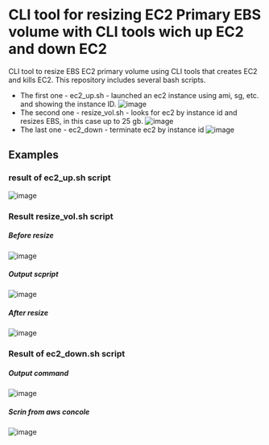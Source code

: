 # CLI tool for resizing EC2 Primary EBS volume with CLI tools wich up EC2 and down EC2
CLI tool to resize EBS EC2 primary volume using CLI tools that creates EC2 and kills EC2. 
This repository includes several bash scripts. 

- The first one - ec2_up.sh - launched an ec2 instance using ami, sg, etc. and showing the instance ID.
![image](https://user-images.githubusercontent.com/58728445/171683005-1abe8202-9042-48c1-a657-060f5807293a.png)
- The second one - resize_vol.sh - looks for ec2 by instance id and resizes EBS, in this case up to 25 gb.
![image](https://user-images.githubusercontent.com/58728445/171678581-b35132b9-3110-479a-bfb6-acbdad2c8142.png)
- The last one - ec2_down - terminate ec2 by instance id
![image](https://user-images.githubusercontent.com/58728445/171679204-05d2cc49-9a3e-456c-a7c8-e4f8940f196a.png)

## Examples
### result of ec2_up.sh  script

![image](https://user-images.githubusercontent.com/58728445/171681727-4b514f00-9efd-4871-a801-091db3fac4df.png)

### Result resize_vol.sh script

##### Before resize

![image](https://user-images.githubusercontent.com/58728445/171683649-868e06df-2a08-4773-abb0-98916ea650fa.png)

##### Output scpript

![image](https://user-images.githubusercontent.com/58728445/171683936-e78656b0-505d-4ef0-b3a4-a46cd8fd2733.png)

##### After resize

![image](https://user-images.githubusercontent.com/58728445/171684012-926b36b4-90d7-4ee0-8d82-0b3c3bb3abb7.png)

### Result of ec2_down.sh  script

##### Output command
![image](https://user-images.githubusercontent.com/58728445/171684832-47fede87-ea87-4873-922d-8dd29237acdc.png)
##### Scrin from aws concole
![image](https://user-images.githubusercontent.com/58728445/171685057-1aa8a086-07f9-41bf-b37c-25226ed111b0.png)
